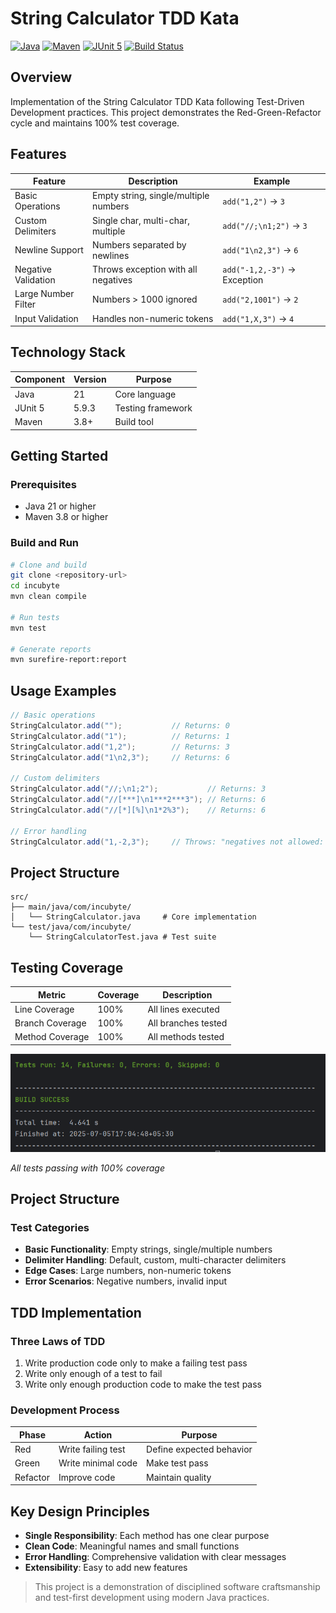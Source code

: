 # String Calculator TDD Kata

[![Java](https://img.shields.io/badge/Java-21-orange.svg)](https://openjdk.java.net/projects/jdk/21/)
[![Maven](https://img.shields.io/badge/Maven-3.8+-blue.svg)](https://maven.apache.org/)
[![JUnit 5](https://img.shields.io/badge/JUnit-5.9.3-green.svg)](https://junit.org/junit5/)
[![Build Status](https://img.shields.io/badge/Build-Passing-brightgreen.svg)](#)

## Overview

Implementation of the String Calculator TDD Kata following Test-Driven Development practices. This project demonstrates the Red-Green-Refactor cycle and maintains 100% test coverage.

## Features

| Feature | Description | Example |
|---------|-------------|---------|
| Basic Operations | Empty string, single/multiple numbers | `add("1,2")` → `3` |
| Custom Delimiters | Single char, multi-char, multiple | `add("//;\n1;2")` → `3` |
| Newline Support | Numbers separated by newlines | `add("1\n2,3")` → `6` |
| Negative Validation | Throws exception with all negatives | `add("-1,2,-3")` → Exception |
| Large Number Filter | Numbers > 1000 ignored | `add("2,1001")` → `2` |
| Input Validation | Handles non-numeric tokens | `add("1,X,3")` → `4` |

## Technology Stack

| Component | Version | Purpose |
|-----------|---------|---------|
| Java | 21 | Core language |
| JUnit 5 | 5.9.3 | Testing framework |
| Maven | 3.8+ | Build tool |

## Getting Started

### Prerequisites
- Java 21 or higher
- Maven 3.8 or higher

### Build and Run
```bash
# Clone and build
git clone <repository-url>
cd incubyte
mvn clean compile

# Run tests
mvn test

# Generate reports
mvn surefire-report:report
```

## Usage Examples

```java
// Basic operations
StringCalculator.add("");           // Returns: 0
StringCalculator.add("1");          // Returns: 1
StringCalculator.add("1,2");        // Returns: 3
StringCalculator.add("1\n2,3");     // Returns: 6

// Custom delimiters
StringCalculator.add("//;\n1;2");           // Returns: 3
StringCalculator.add("//[***]\n1***2***3"); // Returns: 6
StringCalculator.add("//[*][%]\n1*2%3");    // Returns: 6

// Error handling
StringCalculator.add("1,-2,3");     // Throws: "negatives not allowed: -2"
```

## Project Structure

```
src/
├── main/java/com/incubyte/
│   └── StringCalculator.java     # Core implementation
└── test/java/com/incubyte/
    └── StringCalculatorTest.java # Test suite
```

## Testing Coverage

| Metric | Coverage | Description |
|--------|----------|-------------|
| Line Coverage | 100% | All lines executed |
| Branch Coverage | 100% | All branches tested |
| Method Coverage | 100% | All methods tested |

![Test Results](images/test-results.png)

*All tests passing with 100% coverage*

## Project Structure

### Test Categories
- **Basic Functionality**: Empty strings, single/multiple numbers
- **Delimiter Handling**: Default, custom, multi-character delimiters
- **Edge Cases**: Large numbers, non-numeric tokens
- **Error Scenarios**: Negative numbers, invalid input

## TDD Implementation

### Three Laws of TDD
1. Write production code only to make a failing test pass
2. Write only enough of a test to fail
3. Write only enough production code to make the test pass

### Development Process
| Phase | Action | Purpose |
|-------|--------|---------|
| Red | Write failing test | Define expected behavior |
| Green | Write minimal code | Make test pass |
| Refactor | Improve code | Maintain quality |

## Key Design Principles

- **Single Responsibility**: Each method has one clear purpose
- **Clean Code**: Meaningful names and small functions
- **Error Handling**: Comprehensive validation with clear messages
- **Extensibility**: Easy to add new features

> This project is a demonstration of disciplined software craftsmanship and test-first development using modern Java practices.
